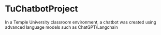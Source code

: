# TuChatbotProject
In a Temple University classroom environment, a chatbot was created using advanced language models such as ChatGPT/Langchain
